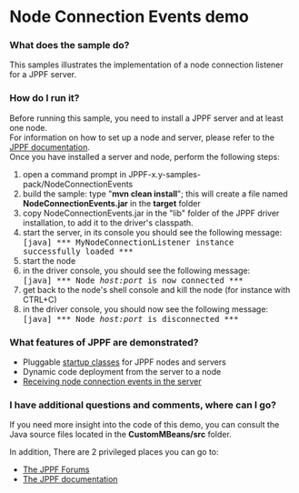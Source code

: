 # Node Connection Events demo

<h3>What does the sample do?</h3>
This samples illustrates the implementation of a node connection listener for a JPPF server.

<h3>How do I run it?</h3>
Before running this sample, you need to install a JPPF server and at least one node.<br>
For information on how to set up a node and server, please refer to the <a href="https://www.jppf.org/doc/6.3/index.php?title=Introduction">JPPF documentation</a>.<br>
Once you have installed a server and node, perform the following steps:
<ol class="samplesList">
  <li>open a command prompt in JPPF-x.y-samples-pack/NodeConnectionEvents</li>
  <li>build the sample: type "<b>mvn clean install</b>"; this will create a file named <b>NodeConnectionEvents.jar</b> in the <b>target</b> folder</li>
  <li>copy NodeConnectionEvents.jar in the "lib" folder of the JPPF driver installation, to add it to the driver's classpath.</li>
  <li>start the server, in its console you should see the following message:<br/><tt>  [java] *** MyNodeConnectionListener instance successfully loaded ***</tt></li>
  <li>start the node</li>
  <li>in the driver console, you should see the following message:<br/><tt>  [java] *** Node <i>host:port</i> is now connected ***</tt></li>
  <li>get back to the node's shell console and kill the node (for instance with CTRL+C)</li>
  <li>in the driver console, you should now see the following message:<br/><tt>  [java] *** Node <i>host:port</i> is disconnected ***</tt></li>
</ol>

<h3>What features of JPPF are demonstrated?</h3>
<ul class="samplesList">
  <li>Pluggable <a href="https://www.jppf.org/doc/6.3/index.php?title=JPPF_startup_classes">startup classes</a> for JPPF nodes and servers</li>
  <li>Dynamic code deployment from the server to a node</li>
  <li><a href="https://www.jppf.org/doc/6.3/index.php?title=Receiving_node_connection_events_in_the_server">Receiving node connection events in the server</a></li>
</ul>

<h3>I have additional questions and comments, where can I go?</h3>
<p>If you need more insight into the code of this demo, you can consult the Java source files located in the <b>CustomMBeans/src</b> folder.
<p>In addition, There are 2 privileged places you can go to:
<ul class="samplesList">
  <li><a href="https://www.jppf.org/forums">The JPPF Forums</a></li>
  <li><a href="https://www.jppf.org/doc/6.3/">The JPPF documentation</a></li>
</ul>

